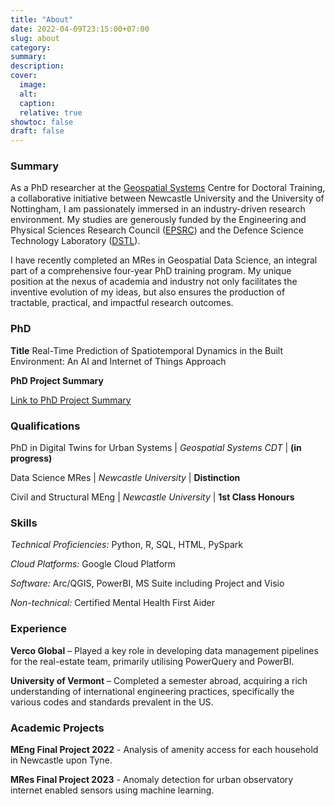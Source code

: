 ```yaml
---
title: "About"
date: 2022-04-09T23:15:00+07:00
slug: about
category:
summary:
description:
cover:
  image:
  alt:
  caption:
  relative: true
showtoc: false
draft: false
---
```

### Summary
As a PhD researcher at the [Geospatial Systems](URL "https://geospatialcdt.ac.uk/") Centre for Doctoral Training, a collaborative initiative between Newcastle University and the University of Nottingham, I am passionately immersed in an industry-driven research environment. My studies are generously funded by the Engineering and Physical Sciences Research Council ([EPSRC](URL "https://www.ukri.org/councils/epsrc/")) and the Defence Science Technology Laboratory ([DSTL](URL "https://www.gov.uk/government/organisations/defence-science-and-technology-laboratory")).

I have recently completed an MRes in Geospatial Data Science, an integral part of a comprehensive four-year PhD training program. My unique position at the nexus of academia and industry not only facilitates the inventive evolution of my ideas, but also ensures the production of tractable, practical, and impactful research outcomes.

### PhD

**Title**
Real-Time Prediction of Spatiotemporal Dynamics in the Built Environment: An AI and Internet of Things Approach

**PhD Project Summary**

[Link to PhD Project Summary](/pdfs/20240111_CMW_PhD_Research_Proposal.pdf)

### Qualifications
PhD in Digital Twins for Urban Systems | *Geospatial Systems CDT* | **(in progress)**

Data Science MRes | *Newcastle University* | **Distinction**

Civil and Structural MEng | *Newcastle University* | **1st Class Honours**

### Skills

*Technical Proficiencies:* Python, R, SQL, HTML, PySpark

*Cloud Platforms:* Google Cloud Platform

*Software:* Arc/QGIS, PowerBI, MS Suite including Project and Visio

*Non-technical:* Certified Mental Health First Aider

### Experience
**Verco Global** – Played a key role in developing data management pipelines for the real-estate team, primarily utilising PowerQuery and PowerBI.

**University of Vermont** – Completed a semester abroad, acquiring a rich understanding of international engineering practices, specifically the various codes and standards prevalent in the US.

### Academic Projects

**MEng Final Project 2022** - Analysis of amenity access for each household in Newcastle upon Tyne.

**MRes Final Project 2023** - Anomaly detection for urban observatory internet enabled sensors using machine learning.

